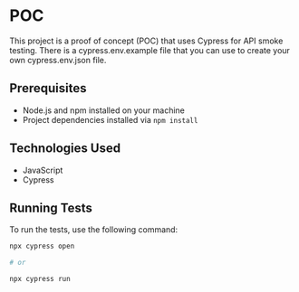 # POC

This project is a proof of concept (POC) that uses Cypress for API smoke testing. 
There is a cypress.env.example file that you can use to create your own cypress.env.json file.


## Prerequisites

- Node.js and npm installed on your machine
- Project dependencies installed via `npm install`

## Technologies Used

- JavaScript
- Cypress


## Running Tests

To run the tests, use the following command:

```bash
npx cypress open

# or

npx cypress run
```